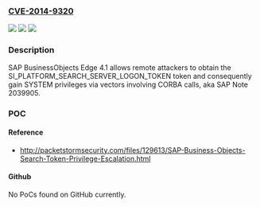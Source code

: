### [CVE-2014-9320](https://cve.mitre.org/cgi-bin/cvename.cgi?name=CVE-2014-9320)
![](https://img.shields.io/static/v1?label=Product&message=n%2Fa&color=blue)
![](https://img.shields.io/static/v1?label=Version&message=n%2Fa&color=blue)
![](https://img.shields.io/static/v1?label=Vulnerability&message=n%2Fa&color=brighgreen)

### Description

SAP BusinessObjects Edge 4.1 allows remote attackers to obtain the SI_PLATFORM_SEARCH_SERVER_LOGON_TOKEN token and consequently gain SYSTEM privileges via vectors involving CORBA calls, aka SAP Note 2039905.

### POC

#### Reference
- http://packetstormsecurity.com/files/129613/SAP-Business-Objects-Search-Token-Privilege-Escalation.html

#### Github
No PoCs found on GitHub currently.

